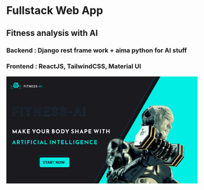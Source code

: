 # Fullstack Web App 
## Fitness analysis with AI
### Backend : Django rest frame work + aima python for AI stuff
### Frontend : ReactJS, TailwindCSS, Material UI

![image info](./client/public/rdm.png)
